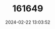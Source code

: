 ---
title: "161649"
category: "Etmopterus brachyurus"
draft: false
date: 2024-02-22 13:03:52
languages:
  English: ["Short-tail Lanternshark"]
---